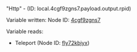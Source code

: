 "Http" - (ID: local.4cgf9zgns7.payload.output.rpid)

Variable written:
Node ID: [4cgf9zgns7](../nodes/4cgf9zgns7.md)

Variable reads:
* Teleport (Node ID: [fly72kbjyx](../nodes/fly72kbjyx.md))
